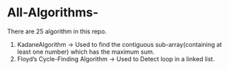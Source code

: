 # All-Algorithms-
There are 25 algorithm in this repo. 
1. KadaneAlgorithm -> Used to find the contiguous sub-array(containing at least one number) which has the maximum sum.
2. Floyd’s Cycle-Finding Algorithm -> Used to Detect loop in a linked list.